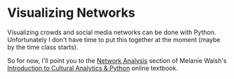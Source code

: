 # Visualizing Networks

Visualizing crowds and social media networks can be done with Python. Unfortunately I don't have time to put this together at the moment (maybe by the time class starts).

So for now, I'll point you to the [Network Analysis](https://melaniewalsh.github.io/Intro-Cultural-Analytics/06-Network-Analysis/00-Network-Analysis.html) section of Melanie Walsh's [Introduction to Cultural Analytics & Python](https://melaniewalsh.github.io/Intro-Cultural-Analytics) online textbook.
